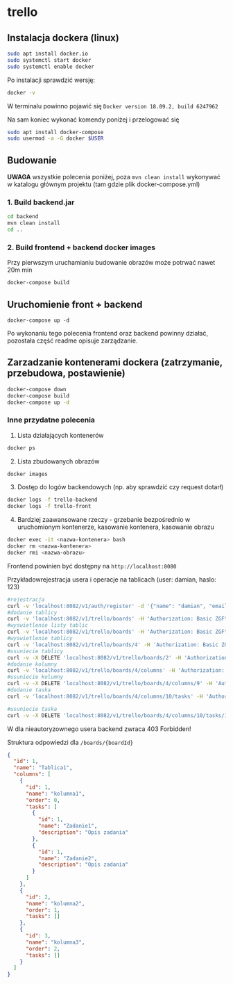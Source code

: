 # trello
## Instalacja dockera (linux)
```bash
sudo apt install docker.io
sudo systemctl start docker
sudo systemctl enable docker
```
Po instalacji sprawdzić wersję:
```bash
docker -v
```
W terminalu powinno pojawić się `Docker version 18.09.2, build 6247962`

Na sam koniec wykonać komendy poniżej i przelogować się
```bash
sudo apt install docker-compose
sudo usermod -a -G docker $USER
```

## Budowanie

**UWAGA** wszystkie polecenia poniżej, poza `mvn clean install` wykonywać w katalogu głównym projektu (tam gdzie plik docker-compose.yml)

### 1. Build backend.jar

```bash
cd backend
mvn clean install
cd ..
```

### 2. Build frontend + backend  docker images
Przy pierwszym uruchamianiu budowanie obrazów może potrwać nawet 20m min
```bash
docker-compose build
```
## Uruchomienie front + backend
```
docker-compose up -d
```

Po wykonaniu tego polecenia frontend oraz backend powinny działać, pozostała część readme opisuje zarządzanie.

## Zarzadzanie kontenerami dockera (zatrzymanie, przebudowa, postawienie)
```bash
docker-compose down
docker-compose build
docker-compose up -d
```
### Inne przydatne polecenia
1. Lista działających kontenerów
```bash
docker ps
```

2. Lista zbudowanych obrazów
```bash
docker images
```
3. Dostęp do logów backendowych (np. aby sprawdzić czy request dotarł)
```bash
docker logs -f trello-backend
docker logs -f trello-front
```
4. Bardziej zaawansowane rzeczy - grzebanie bezpośrednio w uruchomionym kontenerze, kasowanie kontenera, kasowanie obrazu
```bash
docker exec -it <nazwa-kontenera> bash
docker rm <nazwa-kontenera>
docker rmi <nazwa-obrazu>
```



Frontend powinien być dostępny na `http://localhost:8080`  

Przykładowrejestracja usera i operacje na tablicach (user: damian, haslo: 123)
```bash
#rejestracja
curl -v 'localhost:8082/v1/auth/register' -d '{"name": "damian", "email": "damian@gmail.com", "password": "123", "repeatPassword": "123"}'
#dodanie tablicy
curl -v 'localhost:8082/v1/trello/boards' -H 'Authorization: Basic ZGFtaWFuOjEyMw==' -d '{"name":"tabliczka"}'
#wyswietlenie listy tablic
curl -v 'localhost:8082/v1/trello/boards' -H 'Authorization: Basic ZGFtaWFuOjEyMw=='
#wyswietlenie tablicy
curl -v 'localhost:8082/v1/trello/boards/4' -H 'Authorization: Basic ZGFtaWFuOjEyMw=='
#usuniecie tablicy
curl -v -X DELETE 'localhost:8082/v1/trello/boards/2' -H 'Authorization: Basic ZGFtaWFuOjEyMw=='
#dodanie kolumny
curl -v 'localhost:8082/v1/trello/boards/4/columns' -H 'Authorization: Basic ZGFtaWFuOjEyMw==' -d '{"name":"kolumna1"}'
#usuniecie kolumny
curl -v -X DELETE 'localhost:8082/v1/trello/boards/4/columns/9' -H 'Authorization: Basic ZGFtaWFuOjEyMw=='
#dodanie taska
curl -v 'localhost:8082/v1/trello/boards/4/columns/10/tasks' -H 'Authorization: Basic ZGFtaWFuOjEyMw==' -d '{"name":"task12", "description":"opis taska"}'

#usuniecie taska
curl -v -X DELETE 'localhost:8082/v1/trello/boards/4/columns/10/tasks/11' -H 'Authorization: Basic ZGFtaWFuOjEyMw=='
```
W dla nieautoryzownego usera backend zwraca 403 Forbidden!

Struktura odpowiedzi dla `/boards/{boardId}`
```json
{
  "id": 1,
  "name": "Tablica1",
  "columns": [
    {
      "id": 1,
      "name": "kolumna1",
      "order": 0,
      "tasks": [
        {
          "id": 1,
          "name": "Zadanie1",
          "description": "Opis zadania"
        },
        {
          "id": 1,
          "name": "Zadanie2",
          "description": "Opis zadania"
        }
      ]
    },
    {
      "id": 2,
      "name": "kolumna2",
      "order": 1,
      "tasks": []
    },
    {
      "id": 3,
      "name": "kolumna3",
      "order": 2,
      "tasks": []
    }
  ]
}
```